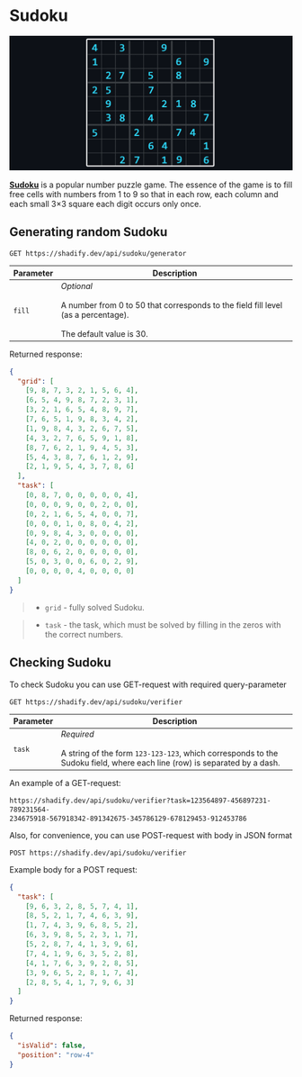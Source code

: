 # Sudoku

<p align="center"><img src="../images/sudoku.png" alt="Sudoku"/></p>

[**Sudoku**](https://en.wikipedia.org/wiki/Sudoku) is a popular number puzzle game. The essence of the game is to fill free cells with numbers from 1 to 9 so that in each row, each column and each small 3×3 square each digit occurs only once.

## Generating random Sudoku

```nginx
GET https://shadify.dev/api/sudoku/generator
```

| Parameter | Description                                                                                                                             |
| --------- | --------------------------------------------------------------------------------------------------------------------------------------- |
| `fill`    | _Optional_ <br><br> A number from 0 to 50 that corresponds to the field fill level (as a percentage). <br><br> The default value is 30. |

Returned response:

```json
{
  "grid": [
    [9, 8, 7, 3, 2, 1, 5, 6, 4],
    [6, 5, 4, 9, 8, 7, 2, 3, 1],
    [3, 2, 1, 6, 5, 4, 8, 9, 7],
    [7, 6, 5, 1, 9, 8, 3, 4, 2],
    [1, 9, 8, 4, 3, 2, 6, 7, 5],
    [4, 3, 2, 7, 6, 5, 9, 1, 8],
    [8, 7, 6, 2, 1, 9, 4, 5, 3],
    [5, 4, 3, 8, 7, 6, 1, 2, 9],
    [2, 1, 9, 5, 4, 3, 7, 8, 6]
  ],
  "task": [
    [0, 8, 7, 0, 0, 0, 0, 0, 4],
    [0, 0, 0, 9, 0, 0, 2, 0, 0],
    [0, 2, 1, 6, 5, 4, 0, 0, 7],
    [0, 0, 0, 1, 0, 8, 0, 4, 2],
    [0, 9, 8, 4, 3, 0, 0, 0, 0],
    [4, 0, 2, 0, 0, 0, 0, 0, 0],
    [8, 0, 6, 2, 0, 0, 0, 0, 0],
    [5, 0, 3, 0, 0, 6, 0, 2, 9],
    [0, 0, 0, 0, 4, 0, 0, 0, 0]
  ]
}
```

> - `grid` - fully solved Sudoku. <br>

> - `task` - the task, which must be solved by filling in the zeros with the correct numbers.

## Checking Sudoku

To check Sudoku you can use GET-request with required query-parameter

```nginx
GET https://shadify.dev/api/sudoku/verifier
```

| Parameter | Description                                                                                                                                  |
| --------- | -------------------------------------------------------------------------------------------------------------------------------------------- |
| `task`    | _Required_ <br><br> A string of the form `123-123-123`, which corresponds to the Sudoku field, where each line (row) is separated by a dash. |

An example of a GET-request:

```nginx
https://shadify.dev/api/sudoku/verifier?task=123564897-456897231-789231564-
234675918-567918342-891342675-345786129-678129453-912453786
```

Also, for convenience, you can use POST-request with body in JSON format

```nginx
POST https://shadify.dev/api/sudoku/verifier
```

Example body for a POST request:

```json
{
  "task": [
    [9, 6, 3, 2, 8, 5, 7, 4, 1],
    [8, 5, 2, 1, 7, 4, 6, 3, 9],
    [1, 7, 4, 3, 9, 6, 8, 5, 2],
    [6, 3, 9, 8, 5, 2, 3, 1, 7],
    [5, 2, 8, 7, 4, 1, 3, 9, 6],
    [7, 4, 1, 9, 6, 3, 5, 2, 8],
    [4, 1, 7, 6, 3, 9, 2, 8, 5],
    [3, 9, 6, 5, 2, 8, 1, 7, 4],
    [2, 8, 5, 4, 1, 7, 9, 6, 3]
  ]
}
```

Returned response:

```json
{
  "isValid": false,
  "position": "row-4"
}
```
